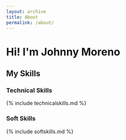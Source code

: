 ```yaml
---
layout: archive
title: About
permalink: /about/
---
```

# Hi! I'm Johnny Moreno

## My Skills
### Technical Skills

{% include technicalskills.md %}

### Soft Skills

{% include softskills.md %}